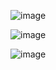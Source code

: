 ![image](https://github.com/user-attachments/assets/6e120b47-cb8c-43be-a421-efb6416b69d0)


![image](https://github.com/user-attachments/assets/4648d1aa-e2d3-4380-ad80-a297b36e8d5a)


![image](https://github.com/user-attachments/assets/9263e11c-f482-474e-9231-3f1dc1f913fe)
